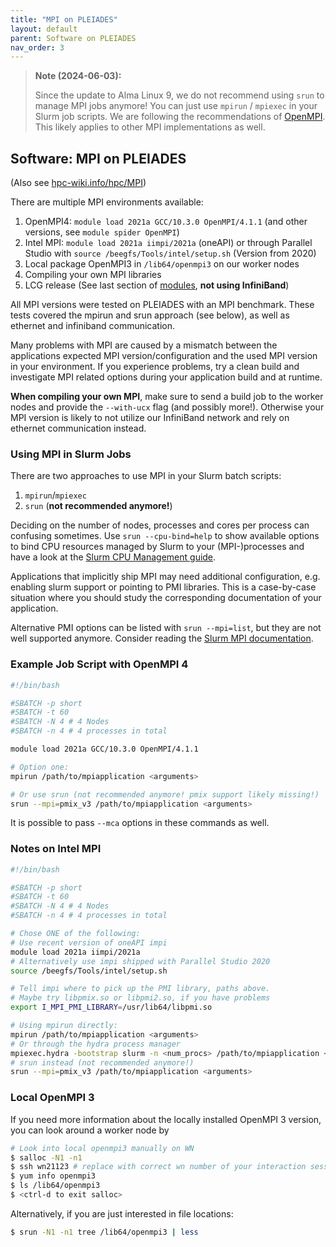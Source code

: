 ```yaml
---
title: "MPI on PLEIADES"
layout: default
parent: Software on PLEIADES
nav_order: 3
---
```


> **Note (2024-06-03):**
>
> Since the update to Alma Linux 9, we do not recommend using `srun` to manage MPI jobs anymore!
> You can just use `mpirun` / `mpiexec` in your Slurm job scripts.
> We are following the recommendations of [OpenMPI](https://docs.open-mpi.org/en/v5.0.x/launching-apps/slurm.html#using-slurm-s-direct-launch-functionality).
> This likely applies to other MPI implementations as well.


## Software: MPI on PLEIADES
(Also see [hpc-wiki.info/hpc/MPI](https://hpc-wiki.info/hpc/MPI))

There are multiple MPI environments available:
1. OpenMPI4: `module load 2021a GCC/10.3.0 OpenMPI/4.1.1` (and other versions, see `module spider OpenMPI`)
1. Intel MPI: `module load 2021a iimpi/2021a` (oneAPI) or through Parallel Studio with `source /beegfs/Tools/intel/setup.sh` (Version from 2020)
1. Local package OpenMPI3 in `/lib64/openmpi3` on our worker nodes
1. Compiling your own MPI libraries
1. LCG release (See last section of [modules](../software/modules), **not using InfiniBand**)

All MPI versions were tested on PLEIADES with an MPI benchmark.
These tests covered the mpirun and srun approach (see below), as well as ethernet and infiniband communication.

Many problems with MPI are caused by a mismatch between the applications expected MPI version/configuration and the used MPI version in your environment.
If you experience problems, try a clean build and investigate MPI related options during your application build and at runtime.

**When compiling your own MPI**, make sure to send a build job to the worker nodes and provide the `--with-ucx` flag (and possibly more!).
Otherwise your MPI version is likely to not utilize our InfiniBand network and rely on ethernet communication instead.


###  Using MPI in Slurm Jobs
There are two approaches to use MPI in your Slurm batch scripts:
1. `mpirun`/`mpiexec`
2. `srun` (**not recommended anymore!**)

Deciding on the number of nodes, processes and cores per process can confusing sometimes.
Use `srun --cpu-bind=help` to show available options to bind CPU resources managed by Slurm to your (MPI-)processes and have a look at the [Slurm CPU Management guide](https://slurm.schedmd.com/cpu_management.html).

Applications that implicitly ship MPI may need additional configuration, e.g. enabling slurm support or pointing to PMI libraries.
This is a case-by-case situation where you should study the corresponding documentation of your application.

Alternative PMI options can be listed with `srun --mpi=list`, but they are not well supported anymore.
Consider reading the [Slurm MPI documentation](https://slurm.schedmd.com/mpi_guide.html).


### Example Job Script with OpenMPI 4
```bash
#!/bin/bash

#SBATCH -p short
#SBATCH -t 60
#SBATCH -N 4 # 4 Nodes
#SBATCH -n 4 # 4 processes in total

module load 2021a GCC/10.3.0 OpenMPI/4.1.1

# Option one:
mpirun /path/to/mpiapplication <arguments>

# Or use srun (not recommended anymore! pmix support likely missing!)
srun --mpi=pmix_v3 /path/to/mpiapplication <arguments>
```

It is possible to pass `--mca` options in these commands as well.


### Notes on Intel MPI
```bash
#!/bin/bash

#SBATCH -p short
#SBATCH -t 60
#SBATCH -N 4 # 4 Nodes
#SBATCH -n 4 # 4 processes in total

# Chose ONE of the following:
# Use recent version of oneAPI impi
module load 2021a iimpi/2021a
# Alternatively use impi shipped with Parallel Studio 2020
source /beegfs/Tools/intel/setup.sh

# Tell impi where to pick up the PMI library, paths above.
# Maybe try libpmix.so or libpmi2.so, if you have problems
export I_MPI_PMI_LIBRARY=/usr/lib64/libpmi.so

# Using mpirun directly:
mpirun /path/to/mpiapplication <arguments>
# Or through the hydra process manager
mpiexec.hydra -bootstrap slurm -n <num_procs> /path/to/mpiapplication <arguments>
# srun instead (not recommended anymore!)
srun --mpi=pmix_v3 /path/to/mpiapplication <arguments>
```


### Local OpenMPI 3
If you need more information about the locally installed OpenMPI 3 version, you can look around a worker node by
```bash
# Look into local openmpi3 manually on WN
$ salloc -N1 -n1
$ ssh wn21123 # replace with correct wn number of your interaction session
$ yum info openmpi3
$ ls /lib64/openmpi3
$ <ctrl-d to exit salloc>
```

Alternatively, if you are just interested in file locations:
```bash
$ srun -N1 -n1 tree /lib64/openmpi3 | less
```
